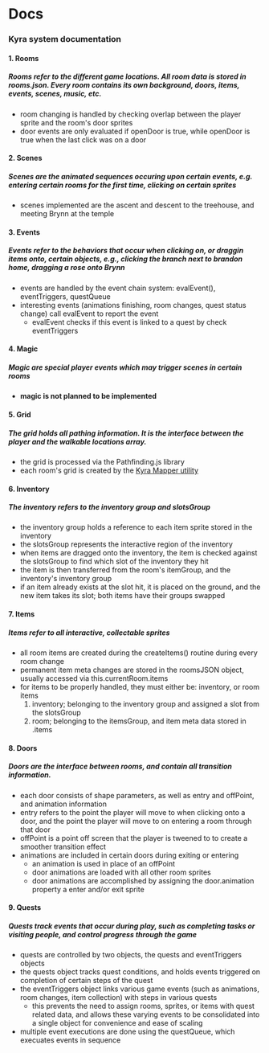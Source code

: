 # Docs

### Kyra system documentation

#### 1. Rooms
##### Rooms refer to the different game locations. All room data is stored in **rooms.json.** Every room contains its own background, doors, items, events, scenes, music, etc.
- room changing is handled by checking overlap between the player sprite and the room's door sprites
- door events are only evaluated if openDoor is true, while openDoor is true when the last click was on a door

#### 2. Scenes
##### Scenes are the animated sequences occuring upon certain events, e.g. entering certain rooms for the first time, clicking on certain sprites
- scenes implemented are the ascent and descent to the treehouse, and meeting Brynn at the temple

#### 3. Events
##### Events refer to the behaviors that occur when clicking on, or draggin items onto, certain objects, e.g., clicking the branch next to brandon home, dragging a rose onto Brynn
- events are handled by the event chain system: evalEvent(), eventTriggers, questQueue
- interesting events (animations finishing, room changes, quest status change) call evalEvent to report the event
	-	evalEvent checks if this event is linked to a quest by check eventTriggers

#### 4. Magic
##### Magic are special player events which may trigger scenes in certain rooms
- **magic is not planned to be implemented**

#### 5. Grid
##### The grid holds all pathing information. It is the interface between the player and the walkable locations array.
- the grid is processed via the Pathfinding.js library
- each room's grid is created by the [Kyra Mapper utility](https://github.com/jonoco/Kyra-Mapper)

#### 6. Inventory
##### The inventory refers to the inventory group and slotsGroup
- the inventory group holds a reference to each item sprite stored in the inventory
- the slotsGroup represents the interactive region of the inventory
- when items are dragged onto the inventory, the item is checked against the slotsGroup to find which slot of the inventory they hit
- the item is then transferred from the room's itemGroup, and the inventory's inventory group
- if an item already exists at the slot hit, it is placed on the ground, and the new item takes its slot; both items have their groups swapped

#### 7. Items
##### Items refer to all interactive, collectable sprites
-	all room items are created during the createItems() routine during every room change
- permanent item meta changes are stored in the roomsJSON object, usually accessed via this.currentRoom.items
-	for items to be properly handled, they must either be: inventory, or room items
	1. inventory; belonging to the inventory group and assigned a slot from the slotsGroup
	2. room; belonging to the itemsGroup, and item meta data stored in <room>.items

#### 8. Doors
##### Doors are the interface between rooms, and contain all transition information.
- each door consists of shape parameters, as well as entry and offPoint, and animation information
- entry refers to the point the player will move to when clicking onto a door, and the point the player will move to on entering a room through that door
- offPoint is a point off screen that the player is tweened to to create a smoother transition effect
- animations are included in certain doors during exiting or entering
	- an animation is used in place of an offPoint
	- door animations are loaded with all other room sprites
	- door animations are accomplished by assigning the door.animation property a enter and/or exit sprite

#### 9. Quests
##### Quests track events that occur during play, such as completing tasks or visiting people, and control progress through the game
-	quests are controlled by two objects, the quests and eventTriggers objects
-	the quests object tracks quest conditions, and holds events triggered on completion of certain steps of the quest
- the eventTriggers object links various game events (such as animations, room changes, item collection) with steps in various quests
	- this prevents the need to assign rooms, sprites, or items with quest related data, and allows these varying events to be consolidated into a single object for convenience and ease of scaling
- multiple event executions are done using the questQueue, which execuates events in sequence


